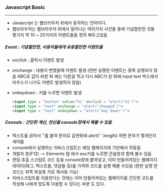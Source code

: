 ### Javascript Basic

------



- Javascript 는 웹브라우저 위에서 동작하는 언어이다.
- 웹브라우저는 웹브라우저 위에서 일어나는 여러가지 사건들 중에  기념할만한 것들 몇가지 약 10 ~ 20가지의 이벤트들을 정의 해두고있음 



##### Event : 기념할만한, 사용자들에게 유용할만한 이벤트들

- onclick : 클릭시 이벤트 발생

- onchange : 내용이 변했을때 이벤트 발생 (한번 실행된 이벤트는 중복 실행되지 않음 ABC로 값이 바뀐 뒤 에는 다른걸 적고 다시 ABC가 된 뒤에 input text 박스에서 마우스가 나가도 이벤트 발생하지 않음)

- onkeydown : 키를 누르면 이벤트 발생

  ```html
  <input type = "button" value="hi" onclick = "alert('hi')">
  <input type = "text" onchange = "alert('changed')">
  <input type = "text" onkeydown = "alert('key down!')">
  ```

  

##### Console : 간단한 계산, 연산을 console창에서 해볼 수 있음

-  텍스트를 긁어서 ''를 붙여 문자로 감싼뒤에 alert(' '.length) 하면 문자가 몇개인지 세어줌
- console에서 실행하는 자바스크립트는 해당 웹페이지에 기반해서 작동됨
- 개발자 창(F12) -> Elements 탭 에서 esc키를 누르면 콘솔창과 함께 볼수 있음
- 랜덤 추출 스크립트 코드 등을 console창에 붙여넣고, 이미 만들어져있는 웹페이지 데이터(태그, 텍스트들, 댓글들 등)를 가져와 코드를 실행 해볼 수있음 (한번 실행 한 코드는 위쪽 화살표 키로 재사용 가능)
- 자바스크립트를 이용한다는 것에는 이미 만들어져있는 웹페이지를 간단한 코드를 작성해 나에게 맞도록 이용할 수 있다는 부분 도 있다.

